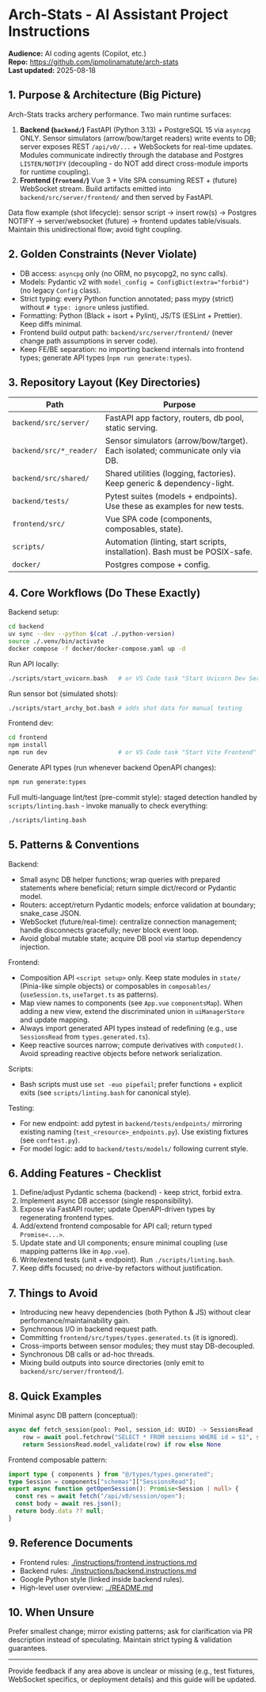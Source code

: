 # Arch-Stats - AI Assistant Project Instructions

**Audience:** AI coding agents (Copilot, etc.)  
**Repo:** https://github.com/jpmolinamatute/arch-stats  
**Last updated:** 2025-08-18

## 1. Purpose & Architecture (Big Picture)

Arch-Stats tracks archery performance. Two main runtime surfaces:

1. **Backend (`backend/`)** FastAPI (Python 3.13) + PostgreSQL 15 via `asyncpg` ONLY. Sensor simulators (arrow/bow/target readers) write events to DB; server exposes REST `/api/v0/...` + WebSockets for real-time updates. Modules communicate indirectly through the database and Postgres `LISTEN/NOTIFY` (decoupling - do NOT add direct cross-module imports for runtime coupling).
2. **Frontend (`frontend/`)** Vue 3 + Vite SPA consuming REST + (future) WebSocket stream. Build artifacts emitted into `backend/src/server/frontend/` and then served by FastAPI.

Data flow example (shot lifecycle): sensor script -> insert row(s) -> Postgres NOTIFY -> server/websocket (future) -> frontend updates table/visuals. Maintain this unidirectional flow; avoid tight coupling.

## 2. Golden Constraints (Never Violate)

- DB access: `asyncpg` only (no ORM, no psycopg2, no sync calls).
- Models: Pydantic v2 with `model_config = ConfigDict(extra="forbid")` (no legacy `Config` class).
- Strict typing: every Python function annotated; pass mypy (strict) without `# type: ignore` unless justified.
- Formatting: Python (Black + isort + Pylint), JS/TS (ESLint + Prettier). Keep diffs minimal.
- Frontend build output path: `backend/src/server/frontend/` (never change path assumptions in server code).
- Keep FE/BE separation: no importing backend internals into frontend types; generate API types (`npm run generate:types`).

## 3. Repository Layout (Key Directories)

| Path                    | Purpose                                                                       |
| ----------------------- | ----------------------------------------------------------------------------- |
| `backend/src/server/`   | FastAPI app factory, routers, db pool, static serving.                        |
| `backend/src/*_reader/` | Sensor simulators (arrow/bow/target). Each isolated; communicate only via DB. |
| `backend/src/shared/`   | Shared utilities (logging, factories). Keep generic & dependency-light.       |
| `backend/tests/`        | Pytest suites (models + endpoints). Use these as examples for new tests.      |
| `frontend/src/`         | Vue SPA code (components, composables, state).                                |
| `scripts/`              | Automation (linting, start scripts, installation). Bash must be POSIX-safe.   |
| `docker/`               | Postgres compose + config.                                                    |

## 4. Core Workflows (Do These Exactly)

Backend setup:

```bash
cd backend
uv sync --dev --python $(cat ./.python-version)
source ./.venv/bin/activate
docker compose -f docker/docker-compose.yaml up -d
```

Run API locally:

```bash
./scripts/start_uvicorn.bash   # or VS Code task "Start Uvicorn Dev Server"
```

Run sensor bot (simulated shots):

```bash
./scripts/start_archy_bot.bash # adds shot data for manual testing
```

Frontend dev:

```bash
cd frontend
npm install
npm run dev                    # or VS Code task "Start Vite Frontend"
```

Generate API types (run whenever backend OpenAPI changes):

```bash
npm run generate:types
```

Full multi-language lint/test (pre-commit style): staged detection handled by `scripts/linting.bash` - invoke manually to check everything:

```bash
./scripts/linting.bash
```

## 5. Patterns & Conventions

Backend:

- Small async DB helper functions; wrap queries with prepared statements where beneficial; return simple dict/record or Pydantic model.
- Routers: accept/return Pydantic models; enforce validation at boundary; snake_case JSON.
- WebSocket (future/real-time): centralize connection management; handle disconnects gracefully; never block event loop.
- Avoid global mutable state; acquire DB pool via startup dependency injection.

Frontend:

- Composition API `<script setup>` only. Keep state modules in `state/` (Pinia-like simple objects) or composables in `composables/` (`useSession.ts`, `useTarget.ts` as patterns).
- Map view names to components (see `App.vue` `componentsMap`). When adding a new view, extend the discriminated union in `uiManagerStore` and update mapping.
- Always import generated API types instead of redefining (e.g., use `SessionsRead` from `types.generated.ts`).
- Keep reactive sources narrow; compute derivatives with `computed()`. Avoid spreading reactive objects before network serialization.

Scripts:

- Bash scripts must use `set -euo pipefail`; prefer functions + explicit exits (see `scripts/linting.bash` for canonical style).

Testing:

- For new endpoint: add pytest in `backend/tests/endpoints/` mirroring existing naming (`test_<resource>_endpoints.py`). Use existing fixtures (see `conftest.py`).
- For model logic: add to `backend/tests/models/` following current style.

## 6. Adding Features - Checklist

1. Define/adjust Pydantic schema (backend) - keep strict, forbid extra.
2. Implement async DB accessor (single responsibility).
3. Expose via FastAPI router; update OpenAPI-driven types by regenerating frontend types.
4. Add/extend frontend composable for API call; return typed `Promise<...>`.
5. Update state and UI components; ensure minimal coupling (use mapping patterns like in `App.vue`).
6. Write/extend tests (unit + endpoint). Run `./scripts/linting.bash`.
7. Keep diffs focused; no drive-by refactors without justification.

## 7. Things to Avoid

- Introducing new heavy dependencies (both Python & JS) without clear performance/maintainability gain.
- Synchronous I/O in backend request path.
- Committing `frontend/src/types/types.generated.ts` (it is ignored).
- Cross-imports between sensor modules; they must stay DB-decoupled.
- Synchronous DB calls or ad-hoc threads.
- Mixing build outputs into source directories (only emit to `backend/src/server/frontend/`).

## 8. Quick Examples

Minimal async DB pattern (conceptual):

```python
async def fetch_session(pool: Pool, session_id: UUID) -> SessionsRead | None:
    row = await pool.fetchrow("SELECT * FROM sessions WHERE id = $1", session_id)
    return SessionsRead.model_validate(row) if row else None
```

Frontend composable pattern:

```ts
import type { components } from "@/types/types.generated";
type Session = components["schemas"]["SessionsRead"];
export async function getOpenSession(): Promise<Session | null> {
  const res = await fetch("/api/v0/session/open");
  const body = await res.json();
  return body.data ?? null;
}
```

## 9. Reference Documents

- Frontend rules: [./instructions/frontend.instructions.md](./instructions/frontend.instructions.md)
- Backend rules: [./instructions/backend.instructions.md](./instructions/backend.instructions.md)
- Google Python style (linked inside backend rules).
- High-level user overview: [../README.md](../README.md)

## 10. When Unsure

Prefer smallest change; mirror existing patterns; ask for clarification via PR description instead of speculating. Maintain strict typing & validation guarantees.

---

Provide feedback if any area above is unclear or missing (e.g., test fixtures, WebSocket specifics, or deployment details) and this guide will be updated.
